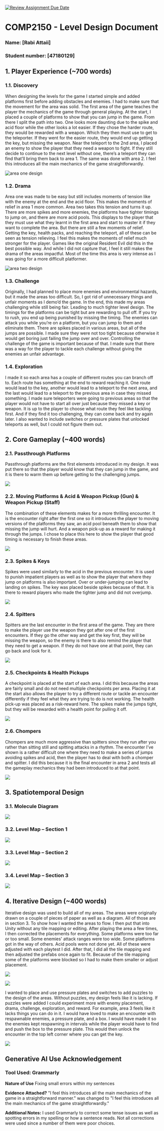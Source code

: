 [![Review Assignment Due Date](https://classroom.github.com/assets/deadline-readme-button-24ddc0f5d75046c5622901739e7c5dd533143b0c8e959d652212380cedb1ea36.svg)](https://classroom.github.com/a/YyUO0xtt)
# COMP2150  - Level Design Document
### Name: [Rabi Attaii]
### Student number: [47180129] 


## 1. Player Experience (~700 words)


### 1.1. Discovery
When designing the levels for the game I started simple and added platforms first before adding obstacles and enemies. I had to make sure that the movement for the area was solid. The first area of the game teaches the player the mechanics of the game through general playing. At the start, I placed a couple of platforms to show that you can jump in the game. From there I split the path into two. One looks more daunting due to the spike and acid floor while the other looks a lot easier. If they chose the harder route, they would be rewarded with a weapon. Which they then must use to get to the teleporter. If they went for the easier route, they would end up getting the key, but missing the weapon. 
Near the teleport to the 2nd area, I placed an enemy to show the player that they need a weapon to fight. If they still decide to continue to the next level without one, there’s a teleport they can find that’ll bring them back to area 1. The same was done with area 2. I feel this introduces all the main mechanics of the game straightforwardly. 

![area one design](DocImages/areaone.png)

### 1.2. Drama
Area one was made to be easy but still includes moments of tension like with the enemy at the end and the acid floor. This makes the moments of relief in area 1 more common. Area two takes this tension and turns it up. There are more spikes and more enemies, the platforms have tighter timings to jump on, and there are more acid pools. This displays to the player that they must use what they learnt in the first area and start to master it if they want to complete the area. But there are still a few moments of relief. Getting the key, health packs, and reaching the teleport, all of these can be seen as tension relieving. I feel this makes the moments of relief much stronger for the player. Games like the original Resident Evil did this in the best possible way. And while I did not capture that, I feel it still makes the drama of the areas impactful. Most of the time this area is very intense as I was going for a more difficult platformer.

![area two design](DocImages/areatwo.png)

### 1.3. Challenge
Originally, I had planned to place more enemies and environmental hazards, but it made the areas too difficult. So, I got rid of unnecessary things and unfair moments as I demo’d the game. In the end, this made my areas challenging while still being fair. Leading to much tighter level design. The timings for the platforms can be tight but are rewarding to pull off. If you try to rush, you end up being punished by missing the timing. 
The enemies can attack you while you’re on a platform, but you can jump to them and eliminate them. There are spikes placed in various areas, but all of the jumps are possible. I made sure they were not too tight because otherwise it would get boring just failing the jump over and over. Controlling the challenge of the game is important because of that. I made sure that there was a way for the player to tackle each challenge without giving the enemies an unfair advantage. 

### 1.4. Exploration
I made it so each area has a couple of different routes you can branch off to. Each route has something at the end to reward reaching it. One route would lead to the key, another would lead to a teleport to the next area, and the last would lead to a teleport to the previous area in case they missed something. I made sure teleporters were going to previous areas so that the player would not have to start all over just because they missed a key or weapon. It is up to the player to choose what route they feel like tackling first. And if they find it too challenging, they can come back and try again later. I also wanted to include switches or pressure plates that unlocked teleports as well, but I could not figure them out.


## 2. Core Gameplay (~400 words)


### 2.1. Passthrough Platforms
Passthrough platforms are the first elements introduced in my design. It was put there so that the player would know that they can jump in the game, and it is there to warm them up before getting to the challenging jumps. 

![](DocImages/PassthroughPlatforms.jpg)

### 2.2. Moving Platforms & Acid & Weapon Pickup (Gun) & Weapon Pickup (Staff) 
The combination of these elements makes for a more thrilling encounter. It is the encounter right after the first one so it introduces the player to moving versions of the platforms they saw, an acid pool beneath them to show that missing the jump will hurt. And a weapon pick-up as a reward for making it through the jumps. I chose to place this here to show the player that good timing is necessary to finish these areas.

![](DocImages/MovingPlatforms&Acid&WeaponPickup(Gun)&WeaponPickup(Staff).jpg)

### 2.3. Spikes & Keys
Spikes were used similarly to the acid in the previous encounter. It is used to punish impatient players as well as to show the player that where they jump on platforms is also important. Over or under-jumping can lead to landing on spikes. The key was placed beside spikes because of that. It is there to reward players who made the tighter jump and did not overjump. 

![](DocImages/Spikes&Keys.jpg)

### 2.4. Spitters
Spitters are the last encounter in the first area of the game. They are there to make the player use the weapon they got after one of the first encounters. If they go the other way and get the key first, they will be missing the weapon, so the enemy is there to also remind the player that they need to get a weapon. If they do not have one at that point, they can go back and look for it. 

![](DocImages/Spitters.jpg)

### 2.5. Checkpoints & Health Pickups
A checkpoint is placed at the start of each area. I did this because the areas are fairly small and do not need multiple checkpoints per area. Placing it at the start also allows the player to try a different route or tackle an encounter differently if they feel what they are trying to do is not working. The health pick-up was placed as a risk-reward here. The spikes make the jumps tight, but they will be rewarded with a health point for pulling it off. 

![](DocImages/Checkpoints&HealthPickups.jpg)

### 2.6. Chompers
Chompers are much more aggressive than spitters since they run after you rather than sitting still and spitting attacks in a rhythm. The encounter I’ve shown is a rather difficult one where they need to make a series of jumps avoiding spikes and acid, then the player has to deal with both a chomper and spitter. I did this because it is the final encounter in area 2 and tests all the gameplay mechanics they had been introduced to at that point.

![](DocImages/Chompers.jpg)


## 3. Spatiotemporal Design

 
### 3.1. Molecule Diagram

![](DocImages/MoleculeDiagram.png)

### 3.2. Level Map – Section 1

![](DocImages/LevelMapSection1.jpg)

### 3.3. Level Map – Section 2

![](DocImages/LevelMapSection2.jpg)

### 3.4. Level Map – Section 3

![](DocImages/LevelMapSection3.jpg)


## 4. Iterative Design (~400 words)


Iterative design was used to build all of my areas. The areas were originally drawn on a couple of pieces of paper as well as a diagram. All of those are in section 3. To show how I wanted the areas to flow. I then put that into Unity without any tile mapping or editing. After playing the area a few times, I then corrected the placements for everything. Some platforms were too far or too small. Some enemies' attack ranges were too wide. Some platforms got in the way of others. Acid pools were not done yet. All of these were adjusted with each playtest I did. After that, I did all the tile mapping and then adjusted the prefabs once again to fit. Because of the tile mapping some of the platforms were blocked so I had to make them smaller or adjust placement. 

![](DocImages/area2pretile.png)

![](DocImages/area2posttile.png)

I wanted to place and use pressure plates and switches to add puzzles to the design of the areas. Without puzzles, my design feels like it is lacking. If puzzles were added I could experiment more with enemy placement, drama, challenge, exploration, and reward. For example, area 3 feels like it lacks things you can do in it. I would have loved to make an encounter with respawnable enemies, a pressure plate, and a box. I would have made it so the enemies kept respawning in intervals while the player would have to find and push the box to the pressure plate. This would then unlock the encounter in the top left corner where you can get the key. 

![](DocImages/area3.png)


## Generative AI Use Acknowledgement



### Tool Used: Grammarly
**Nature of Use** Fixing small errors within my sentences

**Evidence Attached?** "I feel this introduces all the main mechanics of the game in a straightforward manner." was changed to "I feel this introduces all the main mechanics of the game straightforwardly."

**Additional Notes:** I used Grammarly to correct some tense issues as well as spotting errors in my spelling or how a sentence reads. Not all corrections were used since a number of them were poor choices. 


